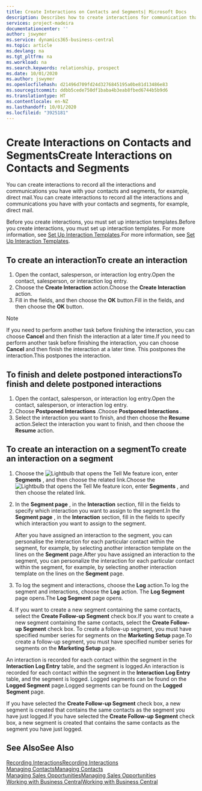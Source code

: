 ```yaml
---
title: Create Interactions on Contacts and Segments| Microsoft Docs
description: Describes how to create interactions for communication that you have with your contacts and segments in Business Central, for example, direct mail.
services: project-madeira
documentationcenter: ''
author: jswymer
ms.service: dynamics365-business-central
ms.topic: article
ms.devlang: na
ms.tgt_pltfrm: na
ms.workload: na
ms.search.keywords: relationship, prospect
ms.date: 10/01/2020
ms.author: jswymer
ms.openlocfilehash: d21496d709fd24d3276845195a0be81d13486e83
ms.sourcegitcommit: ddbb5cede750df1baba4b3eab8fbed6744b5b9d6
ms.translationtype: HT
ms.contentlocale: en-NZ
ms.lasthandoff: 10/01/2020
ms.locfileid: "3925181"
---
```

# <a name="create-interactions-on-contacts-and-segments"></a><span data-ttu-id="a4e5e-103">Create Interactions on Contacts and Segments</span><span class="sxs-lookup"><span data-stu-id="a4e5e-103">Create Interactions on Contacts and Segments</span></span>
<span data-ttu-id="a4e5e-104">You can create interactions to record all the interactions and communications you have with your contacts and segments, for example, direct mail.</span><span class="sxs-lookup"><span data-stu-id="a4e5e-104">You can create interactions to record all the interactions and communications you have with your contacts and segments, for example, direct mail.</span></span>

<span data-ttu-id="a4e5e-105">Before you create interactions, you must set up interaction templates.</span><span class="sxs-lookup"><span data-stu-id="a4e5e-105">Before you create interactions, you must set up interaction templates.</span></span> <span data-ttu-id="a4e5e-106">For more information, see  [Set Up Interaction Templates](marketing-interactions.md).</span><span class="sxs-lookup"><span data-stu-id="a4e5e-106">For more information, see  [Set Up Interaction Templates](marketing-interactions.md).</span></span>

## <a name="to-create-an-interaction"></a><span data-ttu-id="a4e5e-107">To create an interaction</span><span class="sxs-lookup"><span data-stu-id="a4e5e-107">To create an interaction</span></span>
1. <span data-ttu-id="a4e5e-108">Open the contact, salesperson, or interaction log entry.</span><span class="sxs-lookup"><span data-stu-id="a4e5e-108">Open the contact, salesperson, or interaction log entry.</span></span>
2. <span data-ttu-id="a4e5e-109">Choose the **Create Interaction** action.</span><span class="sxs-lookup"><span data-stu-id="a4e5e-109">Choose the **Create Interaction** action.</span></span>
3. <span data-ttu-id="a4e5e-110">Fill in the fields, and then choose the **OK** button.</span><span class="sxs-lookup"><span data-stu-id="a4e5e-110">Fill in the fields, and then choose the **OK** button.</span></span>

> [!NOTE]  
>   <span data-ttu-id="a4e5e-111">If you need to perform another task before finishing the interaction, you can choose **Cancel** and then finish the interaction at a later time.</span><span class="sxs-lookup"><span data-stu-id="a4e5e-111">If you need to perform another task before finishing the interaction, you can choose **Cancel** and then finish the interaction at a later time.</span></span> <span data-ttu-id="a4e5e-112">This postpones the interaction.</span><span class="sxs-lookup"><span data-stu-id="a4e5e-112">This postpones the interaction.</span></span>

## <a name="to-finish-and-delete-postponed-interactions"></a><span data-ttu-id="a4e5e-113">To finish and delete postponed interactions</span><span class="sxs-lookup"><span data-stu-id="a4e5e-113">To finish and delete postponed interactions</span></span>
1. <span data-ttu-id="a4e5e-114">Open the contact, salesperson, or interaction log entry.</span><span class="sxs-lookup"><span data-stu-id="a4e5e-114">Open the contact, salesperson, or interaction log entry.</span></span>
2. <span data-ttu-id="a4e5e-115">Choose **Postponed Interactions** .</span><span class="sxs-lookup"><span data-stu-id="a4e5e-115">Choose **Postponed Interactions** .</span></span>
3. <span data-ttu-id="a4e5e-116">Select the interaction you want to finish, and then choose the **Resume** action.</span><span class="sxs-lookup"><span data-stu-id="a4e5e-116">Select the interaction you want to finish, and then choose the **Resume** action.</span></span>

## <a name="to-create-an-interaction-on-a-segment"></a><span data-ttu-id="a4e5e-117">To create an interaction on a segment</span><span class="sxs-lookup"><span data-stu-id="a4e5e-117">To create an interaction on a segment</span></span>
1. <span data-ttu-id="a4e5e-118">Choose the ![Lightbulb that opens the Tell Me feature](media/ui-search/search_small.png "Tell me what you want to do") icon, enter **Segments** , and then choose the related link.</span><span class="sxs-lookup"><span data-stu-id="a4e5e-118">Choose the ![Lightbulb that opens the Tell Me feature](media/ui-search/search_small.png "Tell me what you want to do") icon, enter **Segments** , and then choose the related link.</span></span>
2. <span data-ttu-id="a4e5e-119">In the **Segment page** , in the **Interaction** section, fill in the fields to specify which interaction you want to assign to the segment.</span><span class="sxs-lookup"><span data-stu-id="a4e5e-119">In the **Segment page** , in the **Interaction** section, fill in the fields to specify which interaction you want to assign to the segment.</span></span>

    <span data-ttu-id="a4e5e-120">After you have assigned an interaction to the segment, you can personalise the interaction for each particular contact within the segment, for example, by selecting another interaction template on the lines on the **Segment** page.</span><span class="sxs-lookup"><span data-stu-id="a4e5e-120">After you have assigned an interaction to the segment, you can personalize the interaction for each particular contact within the segment, for example, by selecting another interaction template on the lines on the **Segment** page.</span></span>  
3. <span data-ttu-id="a4e5e-121">To log the segment and interactions, choose the **Log** action.</span><span class="sxs-lookup"><span data-stu-id="a4e5e-121">To log the segment and interactions, choose the **Log** action.</span></span> <span data-ttu-id="a4e5e-122">The **Log Segment** page opens.</span><span class="sxs-lookup"><span data-stu-id="a4e5e-122">The **Log Segment** page opens.</span></span>
4. <span data-ttu-id="a4e5e-123">If you want to create a new segment containing the same contacts, select the **Create Follow-up Segment** check box.</span><span class="sxs-lookup"><span data-stu-id="a4e5e-123">If you want to create a new segment containing the same contacts, select the **Create Follow-up Segment** check box.</span></span> <span data-ttu-id="a4e5e-124">To create a follow-up segment, you must have specified number series for segments on the **Marketing Setup** page.</span><span class="sxs-lookup"><span data-stu-id="a4e5e-124">To create a follow-up segment, you must have specified number series for segments on the **Marketing Setup** page.</span></span>

<span data-ttu-id="a4e5e-125">An interaction is recorded for each contact within the segment in the **Interaction Log Entry** table, and the segment is logged.</span><span class="sxs-lookup"><span data-stu-id="a4e5e-125">An interaction is recorded for each contact within the segment in the **Interaction Log Entry** table, and the segment is logged.</span></span> <span data-ttu-id="a4e5e-126">Logged segments can be found on the **Logged Segment** page.</span><span class="sxs-lookup"><span data-stu-id="a4e5e-126">Logged segments can be found on the **Logged Segment** page.</span></span>

<span data-ttu-id="a4e5e-127">If you have selected the **Create Follow-up Segment** check box, a new segment is created that contains the same contacts as the segment you have just logged.</span><span class="sxs-lookup"><span data-stu-id="a4e5e-127">If you have selected the **Create Follow-up Segment** check box, a new segment is created that contains the same contacts as the segment you have just logged.</span></span>

## <a name="see-also"></a><span data-ttu-id="a4e5e-128">See Also</span><span class="sxs-lookup"><span data-stu-id="a4e5e-128">See Also</span></span>
[<span data-ttu-id="a4e5e-129">Recording Interactions</span><span class="sxs-lookup"><span data-stu-id="a4e5e-129">Recording Interactions</span></span>](marketing-interactions.md)  
[<span data-ttu-id="a4e5e-130">Managing Contacts</span><span class="sxs-lookup"><span data-stu-id="a4e5e-130">Managing Contacts</span></span>](marketing-contacts.md)  
[<span data-ttu-id="a4e5e-131">Managing Sales Opportunities</span><span class="sxs-lookup"><span data-stu-id="a4e5e-131">Managing Sales Opportunities</span></span>](marketing-manage-sales-opportunities.md)  
[<span data-ttu-id="a4e5e-132">Working with Business Central</span><span class="sxs-lookup"><span data-stu-id="a4e5e-132">Working with Business Central</span></span>](ui-work-product.md)

